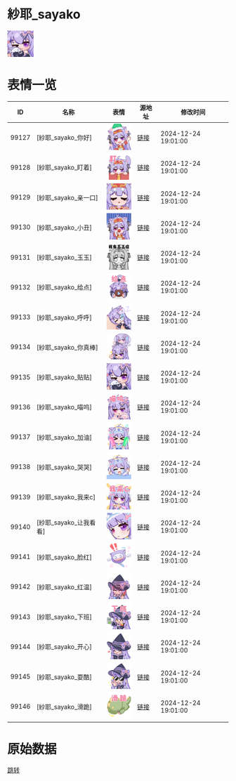 # 紗耶_sayako

<img src="./cover.png" height="60" alt="cover" />

# 表情一览

|ID|名称|表情|源地址|修改时间|
|----|----|----|----|----|
|99127|[紗耶_sayako_你好]|<img src="./pic/099127_%5B紗耶_sayako_你好%5D.png" height="60" alt="你好"/>|[链接](https://i0.hdslb.com/bfs/garb/bd0c584657b5d7a6107dba323211df6594248faf.png)|2024-12-24 19:01:00|
|99128|[紗耶_sayako_盯着]|<img src="./pic/099128_%5B紗耶_sayako_盯着%5D.png" height="60" alt="盯着"/>|[链接](https://i0.hdslb.com/bfs/garb/9f5f4f51c2053edf6c5dfdaee5d643d8b746210f.png)|2024-12-24 19:01:00|
|99129|[紗耶_sayako_亲一口]|<img src="./pic/099129_%5B紗耶_sayako_亲一口%5D.png" height="60" alt="亲一口"/>|[链接](https://i0.hdslb.com/bfs/garb/8e94c55092e61bec88749489e524452470eb402f.png)|2024-12-24 19:01:00|
|99130|[紗耶_sayako_小丑]|<img src="./pic/099130_%5B紗耶_sayako_小丑%5D.png" height="60" alt="小丑"/>|[链接](https://i0.hdslb.com/bfs/garb/168f14d83f7b8a6a3a8e2b400a598c6e580855a3.png)|2024-12-24 19:01:00|
|99131|[紗耶_sayako_玉玉]|<img src="./pic/099131_%5B紗耶_sayako_玉玉%5D.png" height="60" alt="玉玉"/>|[链接](https://i0.hdslb.com/bfs/garb/28c8f3ddc1eb65862590129b351233d301b1cbd6.png)|2024-12-24 19:01:00|
|99132|[紗耶_sayako_给点]|<img src="./pic/099132_%5B紗耶_sayako_给点%5D.png" height="60" alt="给点"/>|[链接](https://i0.hdslb.com/bfs/garb/a24b287902f485dbaeb24434aa87c1fdd42d7642.png)|2024-12-24 19:01:00|
|99133|[紗耶_sayako_呼呼]|<img src="./pic/099133_%5B紗耶_sayako_呼呼%5D.png" height="60" alt="呼呼"/>|[链接](https://i0.hdslb.com/bfs/garb/0caa77dc9bab10949d64302e2f3c6232a3a2163d.png)|2024-12-24 19:01:00|
|99134|[紗耶_sayako_你真棒]|<img src="./pic/099134_%5B紗耶_sayako_你真棒%5D.png" height="60" alt="你真棒"/>|[链接](https://i0.hdslb.com/bfs/garb/1bd4f42d96ca3bb2c7588b47208de422b3b974fb.png)|2024-12-24 19:01:00|
|99135|[紗耶_sayako_贴贴]|<img src="./pic/099135_%5B紗耶_sayako_贴贴%5D.png" height="60" alt="贴贴"/>|[链接](https://i0.hdslb.com/bfs/garb/01779df527a5b7d03b2e0512cd62767b14b18bcb.png)|2024-12-24 19:01:00|
|99136|[紗耶_sayako_喵呜]|<img src="./pic/099136_%5B紗耶_sayako_喵呜%5D.png" height="60" alt="喵呜"/>|[链接](https://i0.hdslb.com/bfs/garb/f65e5c8cc79027073a50a2d04ed21b74e74cc18b.png)|2024-12-24 19:01:00|
|99137|[紗耶_sayako_加油]|<img src="./pic/099137_%5B紗耶_sayako_加油%5D.png" height="60" alt="加油"/>|[链接](https://i0.hdslb.com/bfs/garb/f4d1770139fc60be8cbdfc3d2826d3706e45d38c.png)|2024-12-24 19:01:00|
|99138|[紗耶_sayako_哭哭]|<img src="./pic/099138_%5B紗耶_sayako_哭哭%5D.png" height="60" alt="哭哭"/>|[链接](https://i0.hdslb.com/bfs/garb/9181710fab02b6fed3c0305f1e78ef1a1a4801e9.png)|2024-12-24 19:01:00|
|99139|[紗耶_sayako_我来c]|<img src="./pic/099139_%5B紗耶_sayako_我来c%5D.png" height="60" alt="我来c"/>|[链接](https://i0.hdslb.com/bfs/garb/d5b688b5e01678f6bb8dca1eae53e481186cfa40.png)|2024-12-24 19:01:00|
|99140|[紗耶_sayako_让我看看]|<img src="./pic/099140_%5B紗耶_sayako_让我看看%5D.png" height="60" alt="让我看看"/>|[链接](https://i0.hdslb.com/bfs/garb/bf3b2ab8241a0b729572565d6eab631854a587d3.png)|2024-12-24 19:01:00|
|99141|[紗耶_sayako_脸红]|<img src="./pic/099141_%5B紗耶_sayako_脸红%5D.png" height="60" alt="脸红"/>|[链接](https://i0.hdslb.com/bfs/garb/c548983f9eca00435dd0b366cff8ce00771819e0.png)|2024-12-24 19:01:00|
|99142|[紗耶_sayako_红温]|<img src="./pic/099142_%5B紗耶_sayako_红温%5D.png" height="60" alt="红温"/>|[链接](https://i0.hdslb.com/bfs/garb/7d72889315d99f9e1bedad85dfc2f9eec537574a.png)|2024-12-24 19:01:00|
|99143|[紗耶_sayako_下班]|<img src="./pic/099143_%5B紗耶_sayako_下班%5D.png" height="60" alt="下班"/>|[链接](https://i0.hdslb.com/bfs/garb/00bd9e9a8e127e64f461e4a9516c665075690909.png)|2024-12-24 19:01:00|
|99144|[紗耶_sayako_开心]|<img src="./pic/099144_%5B紗耶_sayako_开心%5D.png" height="60" alt="开心"/>|[链接](https://i0.hdslb.com/bfs/garb/9706c254178630491f3626ff05599778dff24270.png)|2024-12-24 19:01:00|
|99145|[紗耶_sayako_耍酷]|<img src="./pic/099145_%5B紗耶_sayako_耍酷%5D.png" height="60" alt="耍酷"/>|[链接](https://i0.hdslb.com/bfs/garb/9a6ebbdb9a525db88c183c8aa2f976816d333ae7.png)|2024-12-24 19:01:00|
|99146|[紗耶_sayako_滑跪]|<img src="./pic/099146_%5B紗耶_sayako_滑跪%5D.png" height="60" alt="滑跪"/>|[链接](https://i0.hdslb.com/bfs/garb/634a56a6207f1f3aa043e393592881202b2d703c.png)|2024-12-24 19:01:00|

# 原始数据

[跳转](./raw.json)

